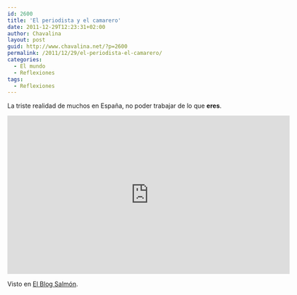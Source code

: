 ```yaml
---
id: 2600
title: 'El periodista y el camarero'
date: 2011-12-29T12:23:31+02:00
author: Chavalina
layout: post
guid: http://www.chavalina.net/?p=2600
permalink: /2011/12/29/el-periodista-el-camarero/
categories:
  - El mundo
  - Reflexiones
tags:
  - Reflexiones
---
```

La triste realidad de muchos en España, no poder trabajar de lo que **eres**.

<iframe src="http://www.youtube.com/embed/-HJ7UWkrDTM?rel=0" frameborder="0" width="640" height="360"></iframe>

Visto en <a href="http://www.elblogsalmon.com/mundo-laboral/el-periodista-y-el-camarero-un-video-que-muestra-el-mal-economico-de-la-sobrecualificacion" target="_blank">El Blog Salmón</a>.